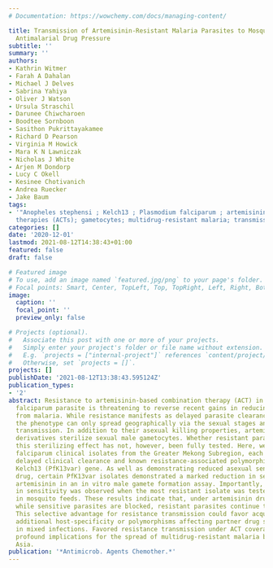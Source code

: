 ```yaml
---
# Documentation: https://wowchemy.com/docs/managing-content/

title: Transmission of Artemisinin-Resistant Malaria Parasites to Mosquitoes under
  Antimalarial Drug Pressure
subtitle: ''
summary: ''
authors:
- Kathrin Witmer
- Farah A Dahalan
- Michael J Delves
- Sabrina Yahiya
- Oliver J Watson
- Ursula Straschil
- Darunee Chiwcharoen
- Boodtee Sornboon
- Sasithon Pukrittayakamee
- Richard D Pearson
- Virginia M Howick
- Mara K N Lawniczak
- Nicholas J White
- Arjen M Dondorp
- Lucy C Okell
- Kesinee Chotivanich
- Andrea Ruecker
- Jake Baum
tags:
- '"Anopheles stephensi ; Kelch13 ; Plasmodium falciparum ; artemisinin combination
  therapies (ACTs); gametocytes; multidrug-resistant malaria; transmission blocking"'
categories: []
date: '2020-12-01'
lastmod: 2021-08-12T14:38:43+01:00
featured: false
draft: false

# Featured image
# To use, add an image named `featured.jpg/png` to your page's folder.
# Focal points: Smart, Center, TopLeft, Top, TopRight, Left, Right, BottomLeft, Bottom, BottomRight.
image:
  caption: ''
  focal_point: ''
  preview_only: false

# Projects (optional).
#   Associate this post with one or more of your projects.
#   Simply enter your project's folder or file name without extension.
#   E.g. `projects = ["internal-project"]` references `content/project/deep-learning/index.md`.
#   Otherwise, set `projects = []`.
projects: []
publishDate: '2021-08-12T13:38:43.595124Z'
publication_types:
- '2'
abstract: Resistance to artemisinin-based combination therapy (ACT) in the Plasmodium
  falciparum parasite is threatening to reverse recent gains in reducing global deaths
  from malaria. While resistance manifests as delayed parasite clearance in patients,
  the phenotype can only spread geographically via the sexual stages and mosquito
  transmission. In addition to their asexual killing properties, artemisinin and its
  derivatives sterilize sexual male gametocytes. Whether resistant parasites overcome
  this sterilizing effect has not, however, been fully tested. Here, we analyzed P.
  falciparum clinical isolates from the Greater Mekong Subregion, each demonstrating
  delayed clinical clearance and known resistance-associated polymorphisms in the
  Kelch13 (PfK13var) gene. As well as demonstrating reduced asexual sensitivity to
  drug, certain PfK13var isolates demonstrated a marked reduction in sensitivity to
  artemisinin in an in vitro male gamete formation assay. Importantly, this same reduction
  in sensitivity was observed when the most resistant isolate was tested directly
  in mosquito feeds. These results indicate that, under artemisinin drug pressure,
  while sensitive parasites are blocked, resistant parasites continue transmission.
  This selective advantage for resistance transmission could favor acquisition of
  additional host-specificity or polymorphisms affecting partner drug sensitivity
  in mixed infections. Favored resistance transmission under ACT coverage could have
  profound implications for the spread of multidrug-resistant malaria beyond Southeast
  Asia.
publication: '*Antimicrob. Agents Chemother.*'
---
```

